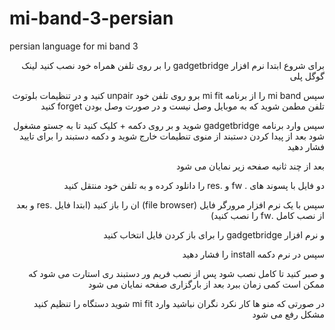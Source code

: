 # mi-band-3-persian
persian language for mi band 3
<div dir="rtl">
  برای شروع ابتدا نرم افزار gadgetbridge را بر روی تلفن همراه خود نصب کنید لینک گوگل پلی

سپس mi band را از برنامه mi fit برو روی تلفن خود  unpair  کنید و در تنظیمات بلوتوث تلفن مطمن شوید که به موبایل وصل نیست و در صورت وصل بودن  forget کنید
  
  
  سپس وارد برنامه gadgetbridge شوید و بر روی دکمه + کلیک کنید تا به جستو مشغول شود بعد از پیدا کردن دستبند از منوی تنطیمات خارج شوید و دکمه دستبند را برای تایید فشار دهید

بعد از چند ثانیه صفحه زیر نمایان می شود

 دو فایل با پسوند های   . fw و .res را دانلود کرده و به تلفن خود منتقل کنید

سپس با یک نرم افزار مرورگر فایل (file browser) ان را باز کنید (ابتدا فایل .res و بعد از نصب کامل  .fw  را نصب کنید)
  
  
  و نرم افزار gadgetbridge  را برای باز کردن فایل انتخاب کنید

سپس در نرم دکمه install را فشار دهید

و صبر کنید تا کامل نصب شود پس از نصب فریم ور دستبند ری استارت می شود که ممکن است کمی زمان ببرد بعد از بارگزاری صفحه نمایان می شود

در صورتی که منو ها کار نکرد نگران نباشید وارد mi fit  شوید دستگاه را تنظیم کنید مشکل رفع می شود


  
  
  
  
  
  
  
  </div>
